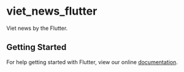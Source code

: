 # viet_news_flutter

Viet news by the Flutter.

## Getting Started

For help getting started with Flutter, view our online
[documentation](https://flutter.io/).
